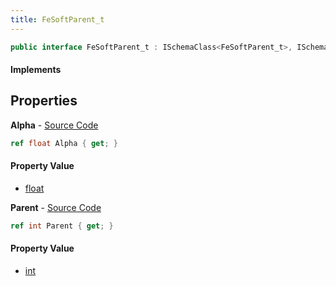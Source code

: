```yaml
---
title: FeSoftParent_t
---
```


```csharp
public interface FeSoftParent_t : ISchemaClass<FeSoftParent_t>, ISchemaField, ISchemaClass, INativeHandle
```

#### Implements

## Properties

**Alpha** - [Source Code](https://github.com/swiftly-solution/swiftlys2/blob/master/managed/src/SwiftlyS2.Generated/Schemas/Interfaces/FeSoftParent_t.cs#L18)

```csharp
ref float Alpha { get; }
```

#### Property Value

- [float](https://learn.microsoft.com/dotnet/api/system.single)

**Parent** - [Source Code](https://github.com/swiftly-solution/swiftlys2/blob/master/managed/src/SwiftlyS2.Generated/Schemas/Interfaces/FeSoftParent_t.cs#L16)

```csharp
ref int Parent { get; }
```

#### Property Value

- [int](https://learn.microsoft.com/dotnet/api/system.int32)

